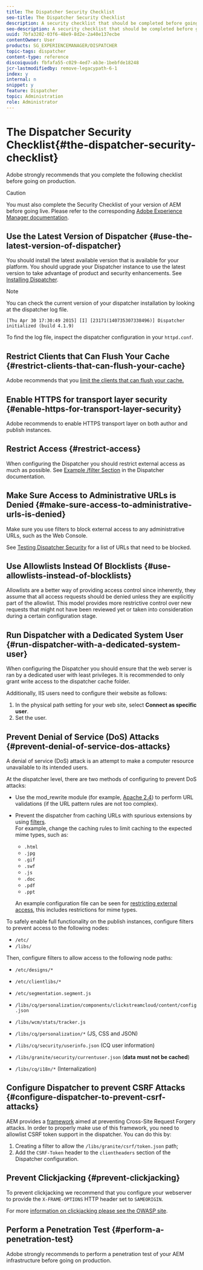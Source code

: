 ```yaml
---
title: The Dispatcher Security Checklist
seo-title: The Dispatcher Security Checklist
description: A security checklist that should be completed before going on production.
seo-description: A security checklist that should be completed before going on production.
uuid: 7bfa3202-03f6-48e9-8d2e-2a40e137ecbe
contentOwner: User
products: SG_EXPERIENCEMANAGER/DISPATCHER
topic-tags: dispatcher
content-type: reference
discoiquuid: fbfafa55-c029-4ed7-ab3e-1bebfde18248
jcr-lastmodifiedby: remove-legacypath-6-1
index: y
internal: n
snippet: y
feature: Dispatcher
topic: Administration
role: Administrator
---
```


# The Dispatcher Security Checklist{#the-dispatcher-security-checklist}

<!-- 

Comment Type: remark
Last Modified By: unknown unknown (ims-author-00AF43764F54BE740A490D44@AdobeID)
Last Modified Date: 2015-06-05T05:14:35.365-0400

<p>Food for thought listed on <a href="https://jira.corp.adobe.com/browse/DOC-5649">DOC-5649</a>. To be considered while proof-reading.</p> 
<p> </p>

 -->

Adobe strongly recommends that you complete the following checklist before going on production.

>[!CAUTION]
>
>You must also complete the Security Checklist of your version of AEM before going live. Please refer to the corresponding [Adobe Experience Manager documentation](https://helpx.adobe.com/experience-manager/6-3/sites/administering/using/security-checklist.html).

## Use the Latest Version of Dispatcher {#use-the-latest-version-of-dispatcher}

You should install the latest available version that is available for your platform. You should upgrade your Dispatcher instance to use the latest version to take advantage of product and security enhancements. See [Installing Dispatcher](dispatcher-install.md).

>[!NOTE]
>
>You can check the current version of your dispatcher installation by looking at the dispatcher log file. 
>
>`[Thu Apr 30 17:30:49 2015] [I] [23171(140735307338496)] Dispatcher initialized (build 4.1.9)`
>
>To find the log file, inspect the dispatcher configuration in your `httpd.conf`.

## Restrict Clients that Can Flush Your Cache {#restrict-clients-that-can-flush-your-cache}

Adobe recommends that you [limit the clients that can flush your cache.](dispatcher-configuration.md#limiting-the-clients-that-can-flush-the-cache)

## Enable HTTPS for transport layer security {#enable-https-for-transport-layer-security}

Adobe recommends to enable HTTPS transport layer on both author and publish instances.

<!-- 

Comment Type: remark
Last Modified By: unknown unknown (ims-author-00AF43764F54BE740A490D44@AdobeID)
Last Modified Date: 2015-06-26T04:41:28.841-0400

<p>Recommended to have SSL termination, front end SSL.</p> 
<p>Question is do we want to have SSL communication between dispatcher and AEM instances (publish and/or author).</p> 
<p>We might want to have two items:</p> 
<ul> 
 <li>MUST HTTPS clients -&gt; dispatcher / load balancer</li> 
 <li>NICE load balancer -&gt; dispatcher<br /> </li> 
 <li>NICE dispatcher -&gt; instances if sensitive information such as credit cards / or infrastructure requirements such as DMZ</li> 
</ul>

 -->

## Restrict Access {#restrict-access}

When configuring the Dispatcher you should restrict external access as much as possible. See [Example /filter Section](dispatcher-configuration.md#main-pars_184_1_title) in the Dispatcher documentation.

## Make Sure Access to Administrative URLs is Denied {#make-sure-access-to-administrative-urls-is-denied}

Make sure you use filters to block external access to any administrative URLs, such as the Web Console.

See [Testing Dispatcher Security](dispatcher-configuration.md#testing-dispatcher-security) for a list of URLs that need to be blocked.

## Use Allowlists Instead Of Blocklists {#use-allowlists-instead-of-blocklists}

Allowlists are a better way of providing access control since inherently, they assume that all access requests should be denied unless they are explicitly part of the allowlist. This model provides more restrictive control over new requests that might not have been reviewed yet or taken into consideration during a certain configuration stage.

## Run Dispatcher with a Dedicated System User {#run-dispatcher-with-a-dedicated-system-user}

When configuring the Dispatcher you should ensure that the web server is ran by a dedicated user with least privileges. It is recommended to only grant write access to the dispatcher cache folder.

Additionally, IIS users need to configure their website as follows:

1. In the physical path setting for your web site, select **Connect as specific user**.
1. Set the user.

## Prevent Denial of Service (DoS) Attacks {#prevent-denial-of-service-dos-attacks}

A denial of service (DoS) attack is an attempt to make a computer resource unavailable to its intended users.

At the dispatcher level, there are two methods of configuring to prevent DoS attacks: [](https://docs.adobe.com/content/docs/en/dispatcher.html#/filter (Filters))

* Use the mod_rewrite module (for example, [Apache 2.4](https://httpd.apache.org/docs/2.4/mod/mod_rewrite.html)) to perform URL validations (if the URL pattern rules are not too complex).

* Prevent the dispatcher from caching URLs with spurious extensions by using [filters](dispatcher-configuration.md#configuring-access-to-conten-tfilter).  
  For example, change the caching rules to limit caching to the expected mime types, such as:

    * `.html`
    * `.jpg`
    * `.gif`
    * `.swf`
    * `.js`
    * `.doc`
    * `.pdf`
    * `.ppt`

  An example configuration file can be seen for [restricting external access](#restrict-access), this includes restrictions for mime types.

To safely enable full functionality on the publish instances, configure filters to prevent access to the following nodes:

* `/etc/`
* `/libs/`

Then, configure filters to allow access to the following node paths:

* `/etc/designs/*`
* `/etc/clientlibs/*`
* `/etc/segmentation.segment.js`
* `/libs/cq/personalization/components/clickstreamcloud/content/config.json`
* `/libs/wcm/stats/tracker.js`
* `/libs/cq/personalization/*` (JS, CSS and JSON)
* `/libs/cq/security/userinfo.json` (CQ user information)
* `/libs/granite/security/currentuser.json` (**data must not be cached**)  

* `/libs/cq/i18n/*` (Internalization)

<!-- 

Comment Type: remark
Last Modified By: unknown unknown (ims-author-00AF43764F54BE740A490D44@AdobeID)
Last Modified Date: 2015-06-26T04:38:17.016-0400

<p>We need to highlight whether a path applies to all versions or specific ones.<br /> </p>

 -->

## Configure Dispatcher to prevent CSRF Attacks {#configure-dispatcher-to-prevent-csrf-attacks}

AEM provides a [framework](https://helpx.adobe.com/experience-manager/6-3/sites/administering/using/security-checklist.html#verification-steps) aimed at preventing Cross-Site Request Forgery attacks. In order to properly make use of this framework, you need to allowlist CSRF token support in the dispatcher. You can do this by:

1. Creating a filter to allow the `/libs/granite/csrf/token.json` path;
1. Add the `CSRF-Token` header to the `clientheaders` section of the Dispatcher configuration.

## Prevent Clickjacking {#prevent-clickjacking}

To prevent clickjacking we recommend that you configure your webserver to provide the `X-FRAME-OPTIONS` HTTP header set to `SAMEORIGIN`.  
  
For more [information on clickjacking please see the OWASP site](https://www.owasp.org/index.php/Clickjacking).

## Perform a Penetration Test {#perform-a-penetration-test}

Adobe strongly recommends to perform a penetration test of your AEM infrastructure before going on production.  

